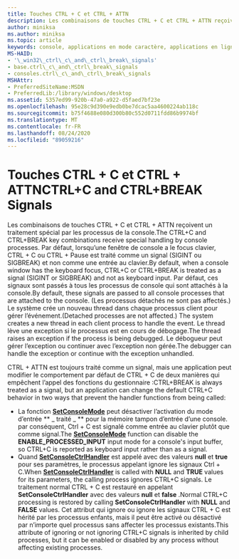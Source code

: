 ```yaml
---
title: Touches CTRL + C et CTRL + ATTN
description: Les combinaisons de touches CTRL + C et CTRL + ATTN reçoivent un traitement spécial par les processus de la console.
author: miniksa
ms.author: miniksa
ms.topic: article
keywords: console, applications en mode caractère, applications en ligne de commande, applications Terminal Server, API de console
MS-HAID:
- '\_win32\_ctrl\_c\_and\_ctrl\_break\_signals'
- base.ctrl\_c\_and\_ctrl\_break\_signals
- consoles.ctrl\_c\_and\_ctrl\_break\_signals
MSHAttr:
- PreferredSiteName:MSDN
- PreferredLib:/library/windows/desktop
ms.assetid: 5357ed99-920b-47a0-a922-d5faed7bf23e
ms.openlocfilehash: 95e28c9d390e9edb0be7dcac5aa4600224ab118c
ms.sourcegitcommit: b75f4688e080d300b80c552d0711fdd86b9974bf
ms.translationtype: MT
ms.contentlocale: fr-FR
ms.lasthandoff: 08/24/2020
ms.locfileid: "89059216"
---
```

# <a name="ctrlc-and-ctrlbreak-signals"></a><span data-ttu-id="5fecc-104">Touches CTRL + C et CTRL + ATTN</span><span class="sxs-lookup"><span data-stu-id="5fecc-104">CTRL+C and CTRL+BREAK Signals</span></span>


<span data-ttu-id="5fecc-105">Les combinaisons de touches CTRL + C et CTRL + ATTN reçoivent un traitement spécial par les processus de la console.</span><span class="sxs-lookup"><span data-stu-id="5fecc-105">The CTRL+C and CTRL+BREAK key combinations receive special handling by console processes.</span></span> <span data-ttu-id="5fecc-106">Par défaut, lorsqu’une fenêtre de console a le focus clavier, CTRL + C ou CTRL + Pause est traité comme un signal (SIGINT ou SIGBREAK) et non comme une entrée au clavier.</span><span class="sxs-lookup"><span data-stu-id="5fecc-106">By default, when a console window has the keyboard focus, CTRL+C or CTRL+BREAK is treated as a signal (SIGINT or SIGBREAK) and not as keyboard input.</span></span> <span data-ttu-id="5fecc-107">Par défaut, ces signaux sont passés à tous les processus de console qui sont attachés à la console.</span><span class="sxs-lookup"><span data-stu-id="5fecc-107">By default, these signals are passed to all console processes that are attached to the console.</span></span> <span data-ttu-id="5fecc-108">(Les processus détachés ne sont pas affectés.) Le système crée un nouveau thread dans chaque processus client pour gérer l’événement.</span><span class="sxs-lookup"><span data-stu-id="5fecc-108">(Detached processes are not affected.) The system creates a new thread in each client process to handle the event.</span></span> <span data-ttu-id="5fecc-109">Le thread lève une exception si le processus est en cours de débogage.</span><span class="sxs-lookup"><span data-stu-id="5fecc-109">The thread raises an exception if the process is being debugged.</span></span> <span data-ttu-id="5fecc-110">Le débogueur peut gérer l’exception ou continuer avec l’exception non gérée.</span><span class="sxs-lookup"><span data-stu-id="5fecc-110">The debugger can handle the exception or continue with the exception unhandled.</span></span>

<span data-ttu-id="5fecc-111">CTRL + ATTN est toujours traité comme un signal, mais une application peut modifier le comportement par défaut de CTRL + C de deux manières qui empêchent l’appel des fonctions du gestionnaire :</span><span class="sxs-lookup"><span data-stu-id="5fecc-111">CTRL+BREAK is always treated as a signal, but an application can change the default CTRL+C behavior in two ways that prevent the handler functions from being called:</span></span>

- <span data-ttu-id="5fecc-112">La fonction [**SetConsoleMode**](setconsolemode.md) peut désactiver l’activation du mode d’entrée \*\* \_ traité \_ \*\* pour la mémoire tampon d’entrée d’une console. par conséquent, Ctrl + C est signalé comme entrée au clavier plutôt que comme signal.</span><span class="sxs-lookup"><span data-stu-id="5fecc-112">The [**SetConsoleMode**](setconsolemode.md) function can disable the **ENABLE\_PROCESSED\_INPUT** input mode for a console's input buffer, so CTRL+C is reported as keyboard input rather than as a signal.</span></span>
- <span data-ttu-id="5fecc-113">Quand [**SetConsoleCtrlHandler**](setconsolectrlhandler.md) est appelé avec des valeurs **null** et **true** pour ses paramètres, le processus appelant ignore les signaux Ctrl + C.</span><span class="sxs-lookup"><span data-stu-id="5fecc-113">When [**SetConsoleCtrlHandler**](setconsolectrlhandler.md) is called with **NULL** and **TRUE** values for its parameters, the calling process ignores CTRL+C signals.</span></span> <span data-ttu-id="5fecc-114">Le traitement normal CTRL + C est restauré en appelant **SetConsoleCtrlHandler** avec des valeurs **null** et **false** .</span><span class="sxs-lookup"><span data-stu-id="5fecc-114">Normal CTRL+C processing is restored by calling **SetConsoleCtrlHandler** with **NULL** and **FALSE** values.</span></span> <span data-ttu-id="5fecc-115">Cet attribut qui ignore ou ignore les signaux CTRL + C est hérité par les processus enfants, mais il peut être activé ou désactivé par n’importe quel processus sans affecter les processus existants.</span><span class="sxs-lookup"><span data-stu-id="5fecc-115">This attribute of ignoring or not ignoring CTRL+C signals is inherited by child processes, but it can be enabled or disabled by any process without affecting existing processes.</span></span>

 

 




